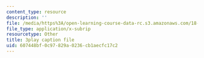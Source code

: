 ```yaml
---
content_type: resource
description: ''
file: /media/https%3A/open-learning-course-data-rc.s3.amazonaws.com/18-01-single-variable-calculus-fall-2006/607448bf0c97829a0236cb1aecfc17c2_MK_0QHbUnIA.srt
file_type: application/x-subrip
resourcetype: Other
title: 3play caption file
uid: 607448bf-0c97-829a-0236-cb1aecfc17c2
---
```

